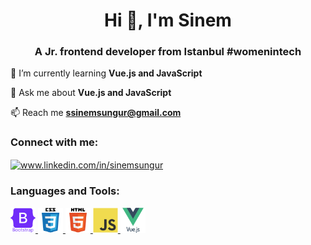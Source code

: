 <h1 align="center">Hi 👋, I'm Sinem</h1>
<h3 align="center">A Jr. frontend developer from Istanbul #womenintech</h3>

🌱 I’m currently learning **Vue.js and JavaScript**

💬 Ask me about **Vue.js and JavaScript**

📫 Reach me **ssinemsungur@gmail.com**

<h3 align="left">Connect with me:</h3>
<p align="left">
<a href="https://www.linkedin.com/in/sinemsungur/" target="blank"><img align="center" src="https://cdn.jsdelivr.net/npm/simple-icons@3.0.1/icons/linkedin.svg" alt="www.linkedin.com/in/sinemsungur" height="30" width="40" /></a>
</p>

<h3 align="left">Languages and Tools:</h3>
<p align="left"> <a href="https://getbootstrap.com" target="_blank"> <img src="https://raw.githubusercontent.com/devicons/devicon/master/icons/bootstrap/bootstrap-plain-wordmark.svg" alt="bootstrap" width="40" height="40"/> </a> <a href="https://www.w3schools.com/css/" target="_blank"> <img src="https://raw.githubusercontent.com/devicons/devicon/master/icons/css3/css3-original-wordmark.svg" alt="css3" width="40" height="40"/> </a> <a href="https://www.w3.org/html/" target="_blank"> <img src="https://raw.githubusercontent.com/devicons/devicon/master/icons/html5/html5-original-wordmark.svg" alt="html5" width="40" height="40"/> </a> <a href="https://developer.mozilla.org/en-US/docs/Web/JavaScript" target="_blank"> <img src="https://raw.githubusercontent.com/devicons/devicon/master/icons/javascript/javascript-original.svg" alt="javascript" width="40" height="40"/> </a> <a href="https://vuejs.org/" target="_blank"> <img src="https://raw.githubusercontent.com/devicons/devicon/master/icons/vuejs/vuejs-original-wordmark.svg" alt="vuejs" width="40" height="40"/> </a> </p>
